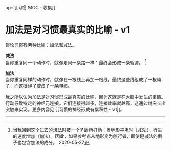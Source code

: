 up:: [[习惯 MOC - 收集]]

# 加法是对习惯最真实的比喻 - v1

谈论习惯有两种比喻：加法和减法。  
  
**减法**  
当你重复同一个动作时，就像走同一条路一样：最终会形成一条轨迹。 [^1] 
  
**加法**  
当你重复同样的动作时，就像在一根线上再加一根线，最终这些线组成了一根绳子，而这根绳子变成了一条电缆。  
  
我之所以认为加法是对习惯形成最真实的比喻，因为这就是在大脑中发生的事情。行动导致特定的神经元连接。它们连接得越多，连接效率就越高，这通过树突长出突触来实现。更多内容见 [[习惯的神经形成有累积性 - v1]]。

---
[^1]: 当我回到这个过去的想法时被一个矛盾所打动：当地形平坦时（减法），行进的速度增加（加法）。因此，如果参考点从地形变为旅行者，即使是减法的例子也包含加法的成分。 2020-05-27